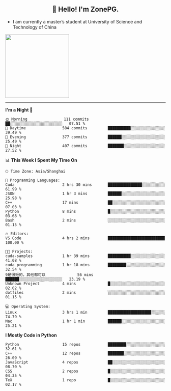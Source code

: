 <h2 align="center">👋 Hello! I'm ZonePG.</h2>

- I am currently a master’s student at University of Science and Technology of China

<img height=200 align="center" src="https://github-readme-stats.vercel.app/api?username=zonepg" />

-------

<!--START_SECTION:waka-->
**I'm a Night 🦉** 

```text
🌞 Morning                111 commits         ██░░░░░░░░░░░░░░░░░░░░░░░   07.51 % 
🌆 Daytime                584 commits         ██████████░░░░░░░░░░░░░░░   39.49 % 
🌃 Evening                377 commits         ██████░░░░░░░░░░░░░░░░░░░   25.49 % 
🌙 Night                  407 commits         ███████░░░░░░░░░░░░░░░░░░   27.52 % 
```


📊 **This Week I Spent My Time On** 

```text
🕑︎ Time Zone: Asia/Shanghai

💬 Programming Languages: 
Cuda                     2 hrs 30 mins       ███████████████░░░░░░░░░░   61.99 % 
JSON                     1 hr 3 mins         ██████░░░░░░░░░░░░░░░░░░░   25.98 % 
C++                      17 mins             ██░░░░░░░░░░░░░░░░░░░░░░░   07.03 % 
Python                   8 mins              █░░░░░░░░░░░░░░░░░░░░░░░░   03.68 % 
Bash                     2 mins              ░░░░░░░░░░░░░░░░░░░░░░░░░   01.15 % 

🔥 Editors: 
VS Code                  4 hrs 2 mins        █████████████████████████   100.00 % 

🐱‍💻 Projects: 
cuda-samples             1 hr 39 mins        ██████████░░░░░░░░░░░░░░░   41.08 % 
cuda_programming         1 hr 18 mins        ████████░░░░░░░░░░░░░░░░░   32.54 % 
9是很短的，其他都可以              56 mins             ██████░░░░░░░░░░░░░░░░░░░   23.19 % 
Unknown Project          4 mins              █░░░░░░░░░░░░░░░░░░░░░░░░   02.02 % 
dotfiles                 2 mins              ░░░░░░░░░░░░░░░░░░░░░░░░░   01.15 % 

💻 Operating System: 
Linux                    3 hrs 1 min         ███████████████████░░░░░░   74.79 % 
Mac                      1 hr 1 min          ██████░░░░░░░░░░░░░░░░░░░   25.21 % 
```

**I Mostly Code in Python** 

```text
Python                   15 repos            ████████░░░░░░░░░░░░░░░░░   32.61 % 
C++                      12 repos            ███████░░░░░░░░░░░░░░░░░░   26.09 % 
JavaScript               4 repos             ██░░░░░░░░░░░░░░░░░░░░░░░   08.70 % 
CSS                      2 repos             █░░░░░░░░░░░░░░░░░░░░░░░░   04.35 % 
TeX                      1 repo              █░░░░░░░░░░░░░░░░░░░░░░░░   02.17 % 
```




<!--END_SECTION:waka-->
